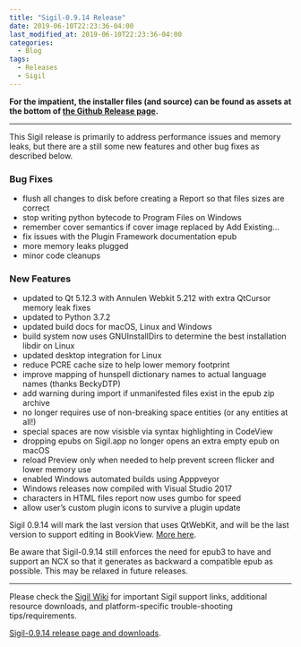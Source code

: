 ```yaml
---
title: "Sigil-0.9.14 Release"
date: 2019-06-10T22:23:36-04:00
last_modified_at: 2019-06-10T22:23:36-04:00
categories:
  - Blog
tags:
  - Releases
  - Sigil
---
```



__For the impatient, the installer files (and source) can be found as assets at the bottom of [the Github Release page](https://github.com/Sigil-Ebook/Sigil/releases/tag/0.9.14).__

---

This Sigil release is primarily to address performance issues and memory leaks, but there are a still some new features and other bug fixes as described below.

### Bug Fixes

*   flush all changes to disk before creating a Report so that files sizes are correct
*   stop writing python bytecode to Program Files on Windows
*   remember cover semantics if cover image replaced by Add Existing…
*   fix issues with the Plugin Framework documentation epub
*   more memory leaks plugged
*   minor code cleanups

### New Features

*   updated to Qt 5.12.3 with Annulen Webkit 5.212 with extra QtCursor memory leak fixes
*   updated to Python 3.7.2
*   updated build docs for macOS, Linux and Windows
*   build system now uses GNUInstallDirs to determine the best installation libdir on Linux
*   updated desktop integration for Linux
*   reduce PCRE cache size to help lower memory footprint
*   improve mapping of hunspell dictionary names to actual language names (thanks BeckyDTP)
*   add warning during import if unmanifested files exist in the epub zip archive
*   no longer requires use of non-breaking space entities (or any entities at all!)
*   special spaces are now visisble via syntax highlighting in CodeView
*   dropping epubs on Sigil.app no longer opens an extra empty epub on macOS
*   reload Preview only when needed to help prevent screen flicker and lower memory use
*   enabled Windows automated builds using Apppveyor
*   Windows releases now compiled with Visual Studio 2017
*   characters in HTML files report now uses gumbo for speed
*   allow user’s custom plugin icons to survive a plugin update

Sigil 0.9.14 will mark the last version that uses QtWebKit, and will be the last version to support editing in BookView. [More here](https://github.com/Sigil-Ebook/Sigil/wiki#sigil-moving-to-qtwebengine).

Be aware that Sigil-0.9.14 still enforces the need for epub3 to have and support an NCX so that it generates as backward a compatible epub as possible. This may be relaxed in future releases.

---

Please check the [Sigil Wiki](https://github.com/Sigil-Ebook/Sigil/wiki) for important Sigil support links, additional resource downloads, and platform-specific trouble-shooting tips/requirements.

[Sigil-0.9.14 release page and downloads](https://github.com/Sigil-Ebook/Sigil/releases/tag/0.9.14).
